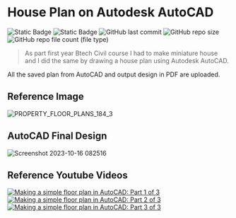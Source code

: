 # House Plan on Autodesk AutoCAD

![Static Badge](https://img.shields.io/badge/OS-Windows-orange)
![Static Badge](https://img.shields.io/badge/Tool-Autodesk_AutoCAD-navy)
![GitHub last commit](https://img.shields.io/github/last-commit/fayizferosh/civil-house-plan)
![GitHub repo size](https://img.shields.io/github/repo-size/fayizferosh/civil-house-plan)
![GitHub repo file count (file type)](https://img.shields.io/github/directory-file-count/fayizferosh/civil-house-plan)

> As part first year Btech Civil course I had to make miniature house and I did the same by drawing a house plan using Autodesk AutoCAD.

All the saved plan from AutoCAD and output design in PDF are uploaded.

## Reference Image

![PROPERTY_FLOOR_PLANS_184_3](https://github.com/fayizferosh/civil-house-plan/assets/63997454/5a5cc080-f97b-4a37-a589-249cdfb380ec)

## AutoCAD Final Design

![Screenshot 2023-10-16 082516](https://github.com/fayizferosh/civil-house-plan/assets/63997454/5c13e2ae-49c4-4e51-92b9-dd20c4138af5)

## Reference Youtube Videos

[![Making a simple floor plan in AutoCAD: Part 1 of 3](https://img.youtube.com/vi/hO865EIE0p0/maxresdefault.jpg)](https://www.youtube.com/watch?v=hO865EIE0p0)
[![Making a simple floor plan in AutoCAD: Part 2 of 3](https://img.youtube.com/vi/-iX-ZyvOiQA/maxresdefault.jpg)](https://www.youtube.com/watch?v=-iX-ZyvOiQA)
[![Making a simple floor plan in AutoCAD: Part 3 of 3](https://img.youtube.com/vi/2n5AIkPvIjA/maxresdefault.jpg)](https://www.youtube.com/watch?v=2n5AIkPvIjA)

